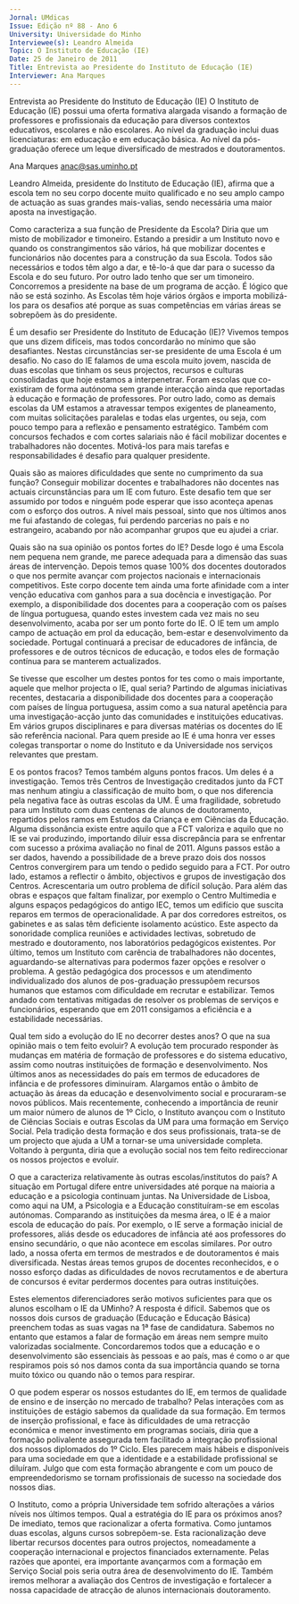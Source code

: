 ```yaml
---
Jornal: UMdicas
Issue: Edição nº 88 - Ano 6
University: Universidade do Minho
Interviewee(s): Leandro Almeida
Topic: O Instituto de Educação (IE)
Date: 25 de Janeiro de 2011
Title: Entrevista ao Presidente do Instituto de Educação (IE)
Interviewer: Ana Marques
---
```


Entrevista ao Presidente do Instituto de Educação (IE)
O Instituto de Educação (IE) possui uma oferta formativa
alargada visando a formação de professores e profissionais da
educação para diversos contextos educativos, escolares e não
escolares. Ao nível da graduação inclui duas licenciaturas: em educação e
em educação básica. Ao nível da pós-graduação oferece um leque
diversificado de mestrados e doutoramentos.

Ana Marques
anac@sas.uminho.pt

Leandro Almeida, presidente do
Instituto de Educação (IE), afirma
que a escola tem no seu corpo
docente muito qualificado e no seu
amplo campo de actuação as suas
grandes mais-valias, sendo
necessária uma maior aposta na
investigação.

Como caracteriza a sua função de
Presidente da Escola?
Diria que um misto de mobilizador e
timoneiro. Estando a presidir a um
Instituto novo e quando os
constrangimentos são vários, há
que mobilizar docentes e
funcionários não docentes para a
construção da sua Escola. Todos
são necessários e todos têm algo a
dar, e tê-lo-á que dar para o sucesso
da Escola e do seu futuro. Por outro
lado tenho que ser um timoneiro.
Concorremos a presidente na base
de um programa de acção. É lógico
que não se está sozinho. As Escolas
têm hoje vários órgãos e importa
mobilizá-los para os desafios até
porque as suas competências em
várias áreas se sobrepõem às do
presidente.

É um desafio ser Presidente do
Instituto de Educação (IE)?
Vivemos tempos que uns dizem
difíceis, mas todos concordarão no
mínimo que são desafiantes.
Nestas circunstâncias ser-se
presidente de uma Escola é um
desafio. No caso do IE falamos de
uma escola muito jovem, nascida de
duas escolas que tinham os seus
projectos, recursos e culturas
consolidadas que hoje estamos a
interpenetrar. Foram escolas que
co-existiram de forma autónoma
sem grande interacção ainda que
reportadas à educação e formação
de professores. Por outro lado, como
as demais escolas da UM estamos a
atravessar tempos exigentes de
planeamento, com muitas
solicitações paralelas e todas elas
urgentes, ou seja, com pouco tempo
para a reflexão e pensamento
estratégico. Também com
concursos fechados e com cortes
salariais não é fácil mobilizar
docentes e trabalhadores não
docentes. Motivá-los para mais
tarefas e responsabilidades é
desafio para qualquer presidente.

Quais são as maiores dificuldades
que sente no cumprimento da sua
função?
Conseguir mobilizar docentes e
trabalhadores não docentes nas
actuais circunstâncias para um IE
com futuro. Este desafio tem que
ser assumido por todos e ninguém
pode esperar que isso aconteça
apenas com o esforço dos outros. A
nível mais pessoal, sinto que nos
últimos anos me fui afastando de
colegas, fui perdendo parcerias no
país e no estrangeiro, acabando por
não acompanhar grupos que eu
ajudei a criar.

Quais são na sua opinião os pontos
fortes do IE?
Desde logo é uma Escola nem
pequena nem grande, me parece
adequada para a dimensão das
suas áreas de intervenção. Depois
temos quase 100% dos docentes
doutorados o que nos permite
avançar com projectos nacionais e
internacionais competitivos. Este
corpo docente tem ainda uma forte
afinidade com a inter venção
educativa com ganhos para a sua
docência e investigação. Por
exemplo, a disponibilidade dos
docentes para a cooperação com os
países de língua portuguesa,
quando estes investem cada vez
mais no seu desenvolvimento,
acaba por ser um ponto forte do IE. O
IE tem um amplo campo de
actuação em prol da educação,
bem-estar e desenvolvimento da
sociedade. Portugal continuará a
precisar de educadores de infância,
de professores e de outros técnicos
de educação, e todos eles de
formação contínua para se
manterem actualizados.

Se tivesse que escolher um destes
pontos for tes como o mais
importante, aquele que melhor
projecta o IE, qual seria?
Partindo de algumas iniciativas
recentes, destacaria a
disponibilidade dos docentes para a
cooperação com países de língua
portuguesa, assim como a sua
natural apetência para uma
investigação-acção junto das
comunidades e instituições
educativas. Em vários grupos
disciplinares e para diversas
matérias os docentes do IE são
referência nacional. Para quem
preside ao IE é uma honra ver esses
colegas transportar o nome do
Instituto e da Universidade nos
serviços relevantes que prestam.

E os pontos fracos?
Temos também alguns pontos
fracos. Um deles é a investigação.
Temos três Centros de Investigação
creditados junto da FCT mas
nenhum atingiu a classificação de
muito bom, o que nos diferencia
pela negativa face às outras escolas
da UM. É uma fragilidade, sobretudo
para um Instituto com duas
centenas de alunos de
doutoramento, repartidos pelos
ramos em Estudos da Criança e em
Ciências da Educação. Alguma
dissonância existe entre aquilo que
a FCT valoriza e aquilo que no IE se
vai produzindo, importando diluir
essa discrepância para se enfrentar
com sucesso a próxima avaliação
no final de 2011. Alguns passos
estão a ser dados, havendo a
possibilidade de a breve prazo dois
dos nossos Centros convergirem
para um tendo o pedido seguido
para a FCT. Por outro lado, estamos a
reflectir o âmbito, objectivos e
grupos de investigação dos
Centros.
Acrescentaria um outro problema
de difícil solução. Para além das
obras e espaços que faltam
finalizar, por exemplo o Centro
Multimedia e alguns espaços
pedagógicos do antigo IEC, temos
um edifício que suscita reparos em
termos de operacionalidade. A par
dos corredores estreitos, os
gabinetes e as salas têm deficiente
isolamento acústico. Este aspecto
da sonoridade complica reuniões e
actividades lectivas, sobretudo de
mestrado e doutoramento, nos
laboratórios pedagógicos
existentes.
Por último, temos um Instituto com
carência de trabalhadores não
docentes, aguardando-se
alternativas para podermos fazer
opções e resolver o problema. A
gestão pedagógica dos processos e
um atendimento individualizado
dos alunos de pos-graduação
pressupõem recursos humanos
que estamos com dificuldade em
recrutar e estabilizar. Temos andado
com tentativas mitigadas de
resolver os problemas de serviços e
funcionários, esperando que em
2011 consigamos a eficiência e a
estabilidade necessárias.

Qual tem sido a evolução do IE no
decorrer destes anos? O que na
sua opinião mais o tem feito
evoluir?
A evolução tem procurado
responder às mudanças em matéria
de formação de professores e do
sistema educativo, assim como
noutras instituições de formação e
desenvolvimento. Nos últimos anos
as necessidades do país em termos
de educadores de infância e de
professores diminuiram. Alargamos
então o âmbito de actuação às
áreas da educação e
desenvolvimento social e
procuraram-se novos públicos.
Mais recentemente, conhecendo a
importância de reunir um maior
número de alunos de 1º Ciclo, o
Instituto avançou com o Instituto de
Ciências Sociais e outras Escolas da
UM para uma formação em Serviço
Social. Pela tradição desta
formação e dos seus profissionais,
trata-se de um projecto que ajuda a
UM a tornar-se uma universidade
completa. Voltando à pergunta, diria
que a evolução social nos tem feito
redireccionar os nossos projectos e
evoluir.

O que a caracteriza relativamente
às outras escolas/institutos do
país?
A situação em Portugal difere entre
universidades até porque na
maioria a educação e a psicologia
continuam juntas. Na Universidade
de Lisboa, como aqui na UM, a
Psicologia e a Educação
constituíram-se em escolas
autónomas. Comparando as
instituições da mesma área, o IE é a
maior escola de educação do país.
Por exemplo, o IE serve a formação
inicial de professores, aliás desde
os educadores de infância até aos
professores do ensino secundário,
o que não acontece em escolas
similares. Por outro lado, a nossa
oferta em termos de mestrados e de
doutoramentos é mais
diversificada. Nestas áreas temos
grupos de docentes reconhecidos, e
o nosso esforço dadas as
dificuldades de novos
recrutamentos e de abertura de
concursos é evitar perdermos
docentes para outras instituições.

Estes elementos diferenciadores
serão motivos suficientes para
que os alunos escolham o IE da
UMinho?
A resposta é difícil. Sabemos que os
nossos dois cursos de graduação
(Educação e Educação Básica)
preenchem todas as suas vagas na
1ª fase de candidatura. Sabemos no
entanto que estamos a falar de
formação em áreas nem sempre
muito valorizadas socialmente.
Concordaremos todos que a
educação e o desenvolvimento são
essenciais às pessoas e ao país,
mas é como o ar que respiramos
pois só nos damos conta da sua
importância quando se torna muito
tóxico ou quando não o temos para
respirar.

O que podem esperar os nossos
estudantes do IE, em termos de
qualidade de ensino e de inserção
no mercado de trabalho?
Pelas interações com as
instituições de estágio sabemos da
qualidade da sua formação. Em
termos de inserção profissional, e
face às dificuldades de uma
retracção económica e menor
investimento em programas
sociais, diria que a formação
polivalente assegurada tem
facilitado a integração profissional
dos nossos diplomados do 1º Ciclo.
Eles parecem mais hábeis e
disponíveis para uma sociedade em
que a identidade e a estabilidade
profissional se diluíram. Julgo que
com esta formação abrangente e
com um pouco de
empreendedorismo se tornam
profissionais de sucesso na
sociedade dos nossos dias.

O Instituto, como a própria
Universidade tem sofrido
alterações a vários níveis nos
últimos tempos. Qual a estratégia
do IE para os próximos anos?
De imediato, temos que racionalizar
a oferta formativa. Como juntamos
duas escolas, alguns cursos
sobrepõem-se. Esta racionalização
deve libertar recursos docentes
para outros projectos,
nomeadamente a cooperação
internacional e projectos
financiados externamente. Pelas
razões que apontei, era importante
avançarmos com a formação em
Serviço Social pois seria outra área
de desenvolvimento do IE. Também
iremos melhorar a avaliação dos
Centros de investigação e fortalecer
a nossa capacidade de atracção de
alunos internacionais
doutoramento.